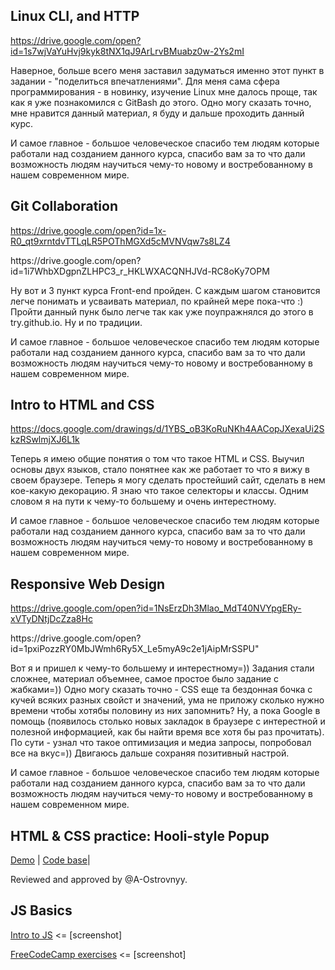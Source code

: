 ## Linux CLI, and HTTP 
https://drive.google.com/open?id=1s7wjVaYuHvj9kyk8tNX1qJ9ArLrvBMuabz0w-2Ys2mI

<p>Наверное, больше всего меня заставил задуматься именно этот пункт в задании - "поделиться впечатлениями". Для меня сама сфера программирования - в новинку, изучение Linux мне далось проще, так как я уже познакомился с GitBash до этого. Одно могу сказать точно, мне нравится данный материал, я буду и дальше проходить данный курс.</p>
<p>И самое главное - большое человеческое спасибо тем людям которые работали над созданием данного курса, спасибо вам за то что дали возможность людям научиться чему-то новому и востребованному в нашем современном мире.</p>

## Git Collaboration
https://drive.google.com/open?id=1x-R0_qt9xrntdvTTLqLR5POThMGXd5cMVNVqw7s8LZ4
<p>https://drive.google.com/open?id=1i7WhbXDgpnZLHPC3_r_HKLWXACQNHJVd-RC8oKy7OPM</p>

<p>Ну вот и 3 пункт курса Front-end пройден. С каждым шагом становится легче понимать и усваивать материал, по крайней мере пока-что :) Пройти данный пунк было легче так как уже поупражнялся до этого в try.github.io. Ну и по традиции.</p>
<p>И самое главное - большое человеческое спасибо тем людям которые работали над созданием данного курса, спасибо вам за то что дали возможность людям научиться чему-то новому и востребованному в нашем современном мире.</p>

## Intro to HTML and CSS
https://docs.google.com/drawings/d/1YBS_oB3KoRuNKh4AACopJXexaUi2SkzRSwlmjXJ6L1k

<p>Теперь я имею общие понятия о том что такое HTML и CSS. Выучил основы двух языков, стало понятнее как же работает то что я вижу в своем браузере. Теперь я могу сделать простейший сайт, сделать в нем кое-какую декорацию. Я знаю что такое селекторы и классы. Одним словом я на пути к чему-то большему и очень интерестному.</p>
<p>И самое главное - большое человеческое спасибо тем людям которые работали над созданием данного курса, спасибо вам за то что дали возможность людям научиться чему-то новому и востребованному в нашем современном мире.</p>

## Responsive Web Design
https://drive.google.com/open?id=1NsErzDh3Mlao_MdT40NVYpgERy-xVTyDNtjDcZza8Hc
<p>https://drive.google.com/open?id=1pxiPozzRY0MbJWmh6Ry5X_Le5myA9c2e1jAipMrSSPU"</p>

<p>Вот я и пришел к чему-то большему и интерестному=)) Задания стали сложнее, материал объемнее, самое простое было задание с жабками=)) Одно могу сказать точно - CSS еще та бездонная бочка с кучей всяких разных свойст и значений, ума не приложу сколько нужно времени чтобы хотябы половину из них запомнить? Ну, а пока Google в помощь (появилось столько новых закладок в браузере с интерестной и полезной информацией, как бы найти время все хотя бы раз прочитать). По сути - узнал что такое оптимизация и медиа запросы, попробовал все на вкус=)) Двигаюсь дальше сохраняя позитивный настрой.</p>
<p>И самое главное - большое человеческое спасибо тем людям которые работали над созданием данного курса, спасибо вам за то что дали возможность людям научиться чему-то новому и востребованному в нашем современном мире.</p>

## HTML & CSS practice: Hooli-style Popup
[Demo](https://xt0perx.github.io/popup-style/) |
[Code base](https://github.com/xT0PERx/popup-style)|
<p>Reviewed and approved by @A-Ostrovnyy.</p>

## JS Basics
[Intro to JS](https://docs.google.com/drawings/d/1ntOG_5jYxfAJ6bO3EQmEoKJBikkRwtUqVingWfAIdrs/edit?usp=sharing) <= [screenshot]

[FreeCodeCamp exercises](https://docs.google.com/drawings/d/19CxHWdnWG-s10lHNj4T3wryvWArpWBL_jq84CTsk3_U/edit?usp=sharing) <= [screenshot]

  
  

